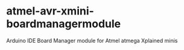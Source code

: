 # atmel-avr-xmini-boardmanagermodule
Arduino IDE Board Manager module for Atmel atmega Xplained minis
